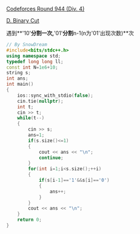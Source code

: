 [Codeforces Round 944 (Div. 4)](https://codeforces.com/contest/1971)

[D. Binary Cut](https://codeforces.com/contest/1971/problem/D)

遇到**'10'**分割一次,**'01'**分割**n-1(n为'01'出现次数)**次

```cpp
// By SnowDream
#include<bits/stdc++.h>
using namespace std;
typedef long long ll;
const int N=1e6+10;
string s;
int ans;
int main()
{
    ios::sync_with_stdio(false);
    cin.tie(nullptr);
    int t;
    cin >> t;
    while(t--)
    {
        cin >> s;
        ans=1;
        if(s.size()<=1)
        {
            cout << ans << "\n";
            continue;
        }
        for(int i=1;i<s.size();++i)
        {
            if(s[i-1]=='1'&&s[i]=='0')
            {
                ans++;
            }
        }
        cout << ans << "\n";
    }
    return 0;
}
```


